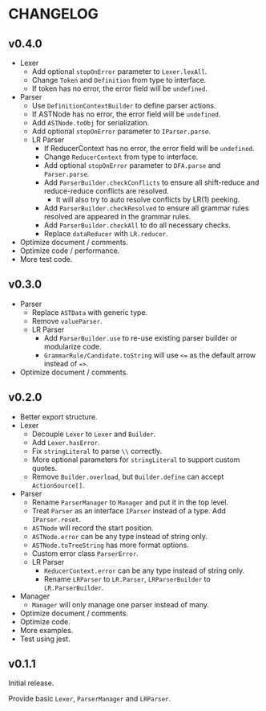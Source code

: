 # CHANGELOG

## v0.4.0

- Lexer
  - Add optional `stopOnError` parameter to `Lexer.lexAll`.
  - Change `Token` and `Definition` from type to interface.
  - If token has no error, the error field will be `undefined`.
- Parser
  - Use `DefinitionContextBuilder` to define parser actions.
  - If ASTNode has no error, the error field will be `undefined`.
  - Add `ASTNode.toObj` for serialization.
  - Add optional `stopOnError` parameter to `IParser.parse`.
  - LR Parser
    - If ReducerContext has no error, the error field will be `undefined`.
    - Change `ReducerContext` from type to interface.
    - Add optional `stopOnError` parameter to `DFA.parse` and `Parser.parse`.
    - Add `ParserBuilder.checkConflicts` to ensure all shift-reduce and reduce-reduce conflicts are resolved.
      - It will also try to auto resolve conflicts by LR(1) peeking.
    - Add `ParserBuilder.checkResolved` to ensure all grammar rules resolved are appeared in the grammar rules.
    - Add `ParserBuilder.checkAll` to do all necessary checks.
    - Replace `dataReducer` with `LR.reducer`.
- Optimize document / comments.
- Optimize code / performance.
- More test code.

## v0.3.0

- Parser
  - Replace `ASTData` with generic type.
  - Remove `valueParser`.
  - LR Parser
    - Add `ParserBuilder.use` to re-use existing parser builder or modularize code.
    - `GrammarRule/Candidate.toString` will use `<=` as the default arrow instead of `=>`.
- Optimize document / comments.

## v0.2.0

- Better export structure.
- Lexer
  - Decouple `Lexer` to `Lexer` and `Builder`.
  - Add `Lexer.hasError`.
  - Fix `stringLiteral` to parse `\\` correctly.
  - More optional parameters for `stringLiteral` to support custom quotes.
  - Remove `Builder.overload`, but `Builder.define` can accept `ActionSource[]`.
- Parser
  - Rename `ParserManager` to `Manager` and put it in the top level.
  - Treat `Parser` as an interface `IParser` instead of a type. Add `IParser.reset`.
  - `ASTNode` will record the start position.
  - `ASTNode.error` can be any type instead of string only.
  - `ASTNode.toTreeString` has more format options.
  - Custom error class `ParserError`.
  - LR Parser
    - `ReducerContext.error` can be any type instead of string only.
    - Rename `LRParser` to `LR.Parser`, `LRParserBuilder` to `LR.ParserBuilder`.
- Manager
  - `Manager` will only manage one parser instead of many.
- Optimize document / comments.
- Optimize code.
- More examples.
- Test using jest.

## v0.1.1

Initial release.

Provide basic `Lexer`, `ParserManager` and `LRParser`.
